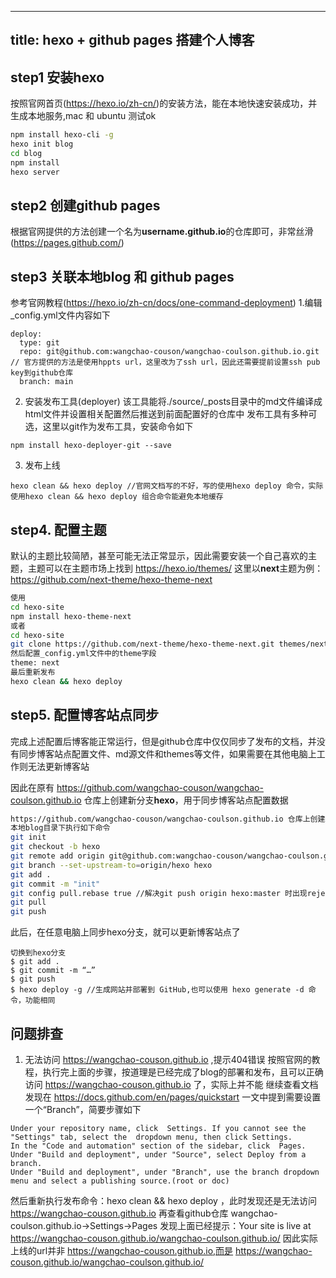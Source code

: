 
---
title: hexo + github pages 搭建个人博客
---

## step1 安装hexo 

按照官网首页(https://hexo.io/zh-cn/)的安装方法，能在本地快速安装成功，并生成本地服务,mac 和 ubuntu 测试ok
```bash
npm install hexo-cli -g
hexo init blog
cd blog
npm install
hexo server
```

## step2 创建github pages
根据官网提供的方法创建一个名为**username.github.io**的仓库即可，非常丝滑(https://pages.github.com/)

## step3 关联本地blog 和 github pages
参考官网教程(https://hexo.io/zh-cn/docs/one-command-deployment)
1.编辑_config.yml文件内容如下
```
deploy:
  type: git
  repo: git@github.com:wangchao-couson/wangchao-coulson.github.io.git // 官方提供的方法是使用hppts url，这里改为了ssh url，因此还需要提前设置ssh pub key到github仓库
  branch: main
```
2. 安装发布工具(deployer)
该工具能将./source/_posts目录中的md文件编译成html文件并设置相关配置然后推送到前面配置好的仓库中
发布工具有多种可选，这里以git作为发布工具，安装命令如下
```
npm install hexo-deployer-git --save
```
3. 发布上线
```
hexo clean && hexo deploy //官网文档写的不好，写的使用hexo deploy 命令，实际使用hexo clean && hexo deploy 组合命令能避免本地缓存
```

## step4. 配置主题
默认的主题比较简陋，甚至可能无法正常显示，因此需要安装一个自己喜欢的主题，主题可以在主题市场上找到 https://hexo.io/themes/
这里以**next**主题为例：https://github.com/next-theme/hexo-theme-next
```bash
使用
cd hexo-site
npm install hexo-theme-next
或者
cd hexo-site
git clone https://github.com/next-theme/hexo-theme-next.git themes/next
然后配置_config.yml文件中的theme字段
theme: next
最后重新发布
hexo clean && hexo deploy
```
## step5. 配置博客站点同步
完成上述配置后博客能正常运行，但是github仓库中仅仅同步了发布的文档，并没有同步博客站点配置文件、md源文件和themes等文件，如果需要在其他电脑上工作则无法更新博客站

因此在原有 https://github.com/wangchao-couson/wangchao-coulson.github.io 仓库上创建新分支**hexo**，用于同步博客站点配置数据
```bash
https://github.com/wangchao-couson/wangchao-coulson.github.io 仓库上创建新分支**hexo**
本地blog目录下执行如下命令
git init
git checkout -b hexo
git remote add origin git@github.com:wangchao-couson/wangchao-coulson.github.io.git    
git branch --set-upstream-to=origin/hexo hexo   
git add .
git commit -m "init"
git config pull.rebase true //解决git push origin hexo:master 时出现rejected错误
git pull
git push
```

此后，在任意电脑上同步hexo分支，就可以更新博客站点了
```
切换到hexo分支
$ git add .
$ git commit -m “…” 
$ git push
$ hexo deploy -g //生成网站并部署到 GitHub,也可以使用 hexo generate -d 命令，功能相同
```



## 问题排查
1. 无法访问 https://wangchao-couson.github.io ,提示404错误
按照官网的教程，执行完上面的步骤，按道理是已经完成了blog的部署和发布，且可以正确访问 https://wangchao-couson.github.io 了，实际上并不能
继续查看文档发现在 https://docs.github.com/en/pages/quickstart 一文中提到需要设置 一个“Branch”，简要步骤如下
```
Under your repository name, click  Settings. If you cannot see the "Settings" tab, select the  dropdown menu, then click Settings.
In the "Code and automation" section of the sidebar, click  Pages.
Under "Build and deployment", under "Source", select Deploy from a branch.
Under "Build and deployment", under "Branch", use the branch dropdown menu and select a publishing source.(root or doc)
```
然后重新执行发布命令：hexo clean && hexo deploy ，此时发现还是无法访问 https://wangchao-couson.github.io
再查看github仓库 wangchao-coulson.github.io->Settings->Pages 发现上面已经提示：Your site is live at https://wangchao-couson.github.io/wangchao-coulson.github.io/
因此实际上线的url并非 https://wangchao-couson.github.io,而是 https://wangchao-couson.github.io/wangchao-coulson.github.io/